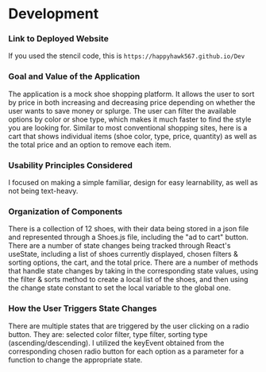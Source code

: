 # Development

### Link to Deployed Website
If you used the stencil code, this is `https://happyhawk567.github.io/Dev`

### Goal and Value of the Application
The application is a mock shoe shopping platform. It allows the user to sort by price in both increasing and decreasing price depending on whether the user wants to save money or splurge. The user can filter the available options by color or shoe type, which makes it much faster to find the style you are looking for. Similar to most conventional shopping sites, here is a cart that shows individual items (shoe color, type, price, quantity) as well as the total price and an option to remove each item. 

### Usability Principles Considered
I focused on making a simple familiar, design for easy learnability, as well as not being text-heavy.

### Organization of Components
There is a collection of 12 shoes, with their data being stored in a json file and represented through a Shoes.js file, including the "ad to cart" button. There are a number of state changes being tracked through React's useState, including a list of shoes currently displayed, chosen filters & sorting options, the cart, and the total price. There are a number of methods that handle state changes by taking in the corresponding state values, using the filter & sorts method to create a local list of the shoes, and then using the change state constant to set the local variable to the global one.

### How the User Triggers State Changes
There are multiple states that are triggered by the user clicking on a radio button. They are: selected color filter, type filter, sorting type (ascending/descending). I utilized the keyEvent obtained from the corresponding chosen radio button for each option as a parameter for a function to change the appropriate state. 


